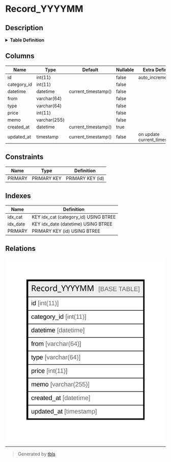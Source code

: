 # Record_YYYYMM

## Description

<details>
<summary><strong>Table Definition</strong></summary>

```sql
CREATE TABLE `Record_YYYYMM` (
  `id` int(11) NOT NULL AUTO_INCREMENT,
  `category_id` int(11) NOT NULL,
  `datetime` datetime NOT NULL DEFAULT current_timestamp(),
  `from` varchar(64) NOT NULL,
  `type` varchar(64) NOT NULL,
  `price` int(11) NOT NULL,
  `memo` varchar(255) NOT NULL,
  `created_at` datetime DEFAULT current_timestamp(),
  `updated_at` timestamp NOT NULL DEFAULT current_timestamp() ON UPDATE current_timestamp(),
  PRIMARY KEY (`id`),
  KEY `idx_cat` (`category_id`),
  KEY `idx_date` (`datetime`)
) ENGINE=InnoDB DEFAULT CHARSET=utf8mb4
```

</details>

## Columns

| Name | Type | Default | Nullable | Extra Definition | Children | Parents | Comment |
| ---- | ---- | ------- | -------- | ---------------- | -------- | ------- | ------- |
| id | int(11) |  | false | auto_increment |  |  |  |
| category_id | int(11) |  | false |  |  |  |  |
| datetime | datetime | current_timestamp() | false |  |  |  |  |
| from | varchar(64) |  | false |  |  |  |  |
| type | varchar(64) |  | false |  |  |  |  |
| price | int(11) |  | false |  |  |  |  |
| memo | varchar(255) |  | false |  |  |  |  |
| created_at | datetime | current_timestamp() | true |  |  |  |  |
| updated_at | timestamp | current_timestamp() | false | on update current_timestamp() |  |  |  |

## Constraints

| Name | Type | Definition |
| ---- | ---- | ---------- |
| PRIMARY | PRIMARY KEY | PRIMARY KEY (id) |

## Indexes

| Name | Definition |
| ---- | ---------- |
| idx_cat | KEY idx_cat (category_id) USING BTREE |
| idx_date | KEY idx_date (datetime) USING BTREE |
| PRIMARY | PRIMARY KEY (id) USING BTREE |

## Relations

![er](Record_YYYYMM.svg)

---

> Generated by [tbls](https://github.com/k1LoW/tbls)
